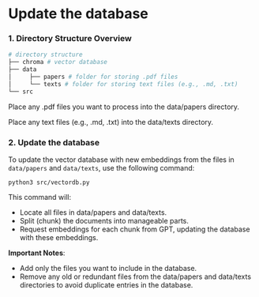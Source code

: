 # Update the database

### 1. Directory Structure Overview

```bash
# directory structure
├── chroma # vector database
├── data 
│     ├── papers # folder for storing .pdf files
│     └── texts # folder for storing text files (e.g., .md, .txt)
└── src
```
Place any .pdf files you want to process into the data/papers directory.

Place any text files (e.g., .md, .txt) into the data/texts directory.

### 2. Update the database
To update the vector database with new embeddings from the files in `data/papers` and `data/texts`, use the following command:
```    
python3 src/vectordb.py
```

This command will:
- Locate all files in data/papers and data/texts.
- Split (chunk) the documents into manageable parts.
- Request embeddings for each chunk from GPT, updating the database with these embeddings.

**Important Notes**:
- Add only the files you want to include in the database.
- Remove any old or redundant files from the data/papers and data/texts directories to avoid duplicate entries in the database.
